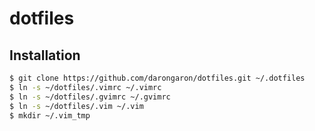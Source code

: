 dotfiles
========

Installation
------------

```sh
$ git clone https://github.com/darongaron/dotfiles.git ~/.dotfiles
$ ln -s ~/dotfiles/.vimrc ~/.vimrc
$ ln -s ~/dotfiles/.gvimrc ~/.gvimrc
$ ln -s ~/dotfiles/.vim ~/.vim
$ mkdir ~/.vim_tmp
```
